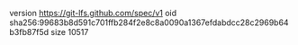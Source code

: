version https://git-lfs.github.com/spec/v1
oid sha256:99683b8d591c701ffb284f2e8c8a0090a1367efdabdcc28c2969b64b3fb87f5d
size 10517
